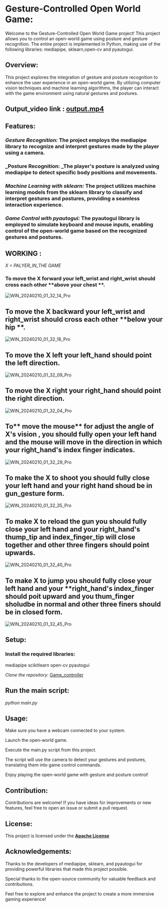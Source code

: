 # Gesture-Controlled Open World Game:

Welcome to the Gesture-Controlled Open World Game project! This project allows you to control an open-world game using posture and gesture recognition. The entire project is implemented in Python, making use of the following libraries: mediapipe, sklearn,open-cv and pyautogui.

## **Overview:**

This project explores the integration of gesture and posture recognition to enhance the user experience in an open-world game. By utilizing computer vision techniques and machine learning algorithms, the player can interact with the game environment using natural gestures and postures.

## Output_video link :  [output.mp4](https://github.com/Mohanraj2045/Machine-Learning/blob/main/open_world_game_controller/output.mp4)

## **Features:**

### _Gesture Recognition:_ The project employs the mediapipe library to recognize and interpret gestures made by the player using a camera.

### _Posture Recognition: _The player's posture is analyzed using mediapipe to detect specific body positions and movements.

### _Machine Learning with sklearn:_ The project utilizes machine learning models from the sklearn library to classify and interpret gestures and postures, providing a seamless interaction experience.

### _Game Control with pyautogui:_ The pyautogui library is employed to simulate keyboard and mouse inputs, enabling control of the open-world game based on the recognized gestures and postures.

## **WORKING** :


_X = PALYER_IN_THE GAME_

### To move the X **forward**  your  **left_wrist** and **right_wrist** should **cross** each other **above your chest **.
![WIN_20240210_01_32_14_Pro](https://github.com/Mohanraj2045/Machine-Learning/assets/155345260/ca6da8d9-923e-4d94-b789-bc8778f2dce3)

## To move the X **backward** your  **left_wrist** and **right_wrist** should **cross** each other **below your hip **.
![WIN_20240210_01_32_18_Pro](https://github.com/Mohanraj2045/Machine-Learning/assets/155345260/9f801e04-bec9-48a0-8653-e313d92a69f1)

## To move the X **left** your **left_hand** should point the **left** direction.
![WIN_20240210_01_32_09_Pro](https://github.com/Mohanraj2045/Machine-Learning/assets/155345260/fad9de11-c8dd-4fd9-9eae-18f94e7b2d09)

## To move the X **right** your **right_hand** should point the **right** direction.
![WIN_20240210_01_32_04_Pro](https://github.com/Mohanraj2045/Machine-Learning/assets/155345260/18f19b10-25bb-4a75-9c61-615c527c2578)

## To** move the mouse** for adjust the angle of **X's vision **, you should** fully open your left hand **and the mouse will move in the direction in which your** right_hand's index finger indicates.**
![WIN_20240210_01_32_29_Pro](https://github.com/Mohanraj2045/Machine-Learning/assets/155345260/540b3893-d0af-4adb-920c-72c25e03faae)

## To make the **X to shoot** you should **fully close your left hand** and your **right hand** shoud be in **gun_gesture** form.
![WIN_20240210_01_32_35_Pro](https://github.com/Mohanraj2045/Machine-Learning/assets/155345260/3a3fdcc4-4122-4962-9760-6f28b63a8e6d)

## To make X **to reload the gun**  you should **fully close your left hand** and your **right_hand's thump_tip and index_finger_tip will close together and other three fingers should point upwards.**
![WIN_20240210_01_32_40_Pro](https://github.com/Mohanraj2045/Machine-Learning/assets/155345260/17eb198f-1f17-455c-a312-4a393e0b7b74)

## To make X **to jump**  you should **fully close your left hand** and your **right_hand's  index_finger should poit upward and you thum_finger sholudbe in normal and other three finers should be in closed form.
![WIN_20240210_01_32_45_Pro](https://github.com/Mohanraj2045/Machine-Learning/assets/155345260/f5a72bdc-939c-455f-85d8-8c020c5f6ba9)




## **Setup:**
### **Install the required libraries:**
mediapipe
scikitlearn
open-cv
pyautogui

_Clone the repository:_  [Game_controller]((https://github.com/Mohanraj2045/Machine-Learning/tree/main/open_world_game_controller))

## **Run the main script:**

_python main.py_

## **Usage**:

Make sure you have a webcam connected to your system.

Launch the open-world game.

Execute the main.py script from this project.

The script will use the camera to detect your gestures and postures, translating them into game control commands.

Enjoy playing the open-world game with gesture and posture control!

## **Contribution:**

Contributions are welcome! If you have ideas for improvements or new features, feel free to open an issue or submit a pull request.


## **License:**

This project is licensed under the [**Apache License**](https://github.com/Mohanraj2045/Machine-Learning/blob/main/LICENSE)

## **Acknowledgements:**

Thanks to the developers of mediapipe, sklearn, and pyautogui for providing powerful libraries that made this project possible.

Special thanks to the open-source community for valuable feedback and contributions.

Feel free to explore and enhance the project to create a more immersive gaming experience!
